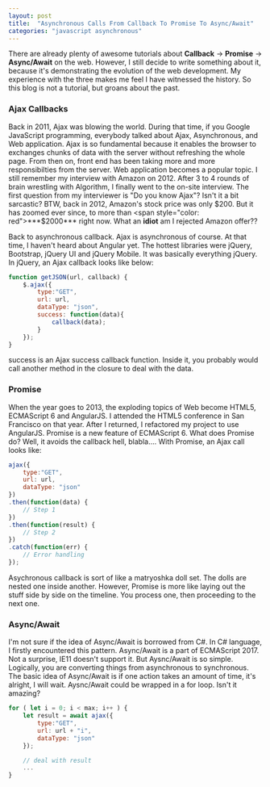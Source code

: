 ```yaml
---
layout: post
title:  "Asynchronous Calls From Callback To Promise To Async/Await"
categories: "javascript asynchronous"
---
```


There are already plenty of awesome tutorials about **Callback** -> **Promise** -> **Async/Await** on the web. However, I still decide to write something about it, because it's demonstrating the evolution of the web development. My experience with the three makes me feel I have witnessed the history. So this blog is not a tutorial, but groans about the past.

### Ajax Callbacks

Back in 2011, Ajax was blowing the world. During that time, if you Google JavaScript programming, everybody talked about Ajax, Asynchronous, and Web application. Ajax is so fundamental because it enables the browser to exchanges chunks of data with the server without refreshing the whole page. From then on, front end has been taking more and more responsibilties from the server. Web application becomes a popular topic. I still remember my interview with Amazon on 2012. After 3 to 4 rounds of brain wrestling with Algorithm, I finally went to the on-site interview. The first question from my interviewer is "Do you know Ajax"? Isn't it a bit sarcastic? BTW, back in 2012, Amazon's stock price was only $200. But it has zoomed ever since, to more than <span style="color: red">***$2000***</span> right now. What an **idiot** am I rejected Amazon offer??

Back to asynchronous callback. Ajax is asynchronous of course. At that time, I haven't heard about Angular yet. The hottest libraries were jQuery, Bootstrap, jQuery UI and jQuery Mobile. It was basically everything jQuery. In jQuery, an Ajax callback looks like below:

```javascript
function getJSON(url, callback) {
	$.ajax({
	    type:"GET",
	    url: url,
	    dataType: "json",
	    success: function(data){
	        callback(data);
	    }
	});
}
```

success is an Ajax success callback function. Inside it, you probably would call another method in the closure to deal with the data.

### Promise

When the year goes to 2013, the exploding topics of Web become HTML5, ECMAScript 6 and AngularJS. I attended the HTML5 conference in San Francisco on that year. After I returned, I refactored my project to use AngularJS. Promise is a new feature of ECMAScript 6. What does Promise do? Well, it avoids the callback hell, blabla.... With Promise, an Ajax call looks like:

```javascript
ajax({
    type:"GET",
    url: url,
    dataType: "json"
})
.then(function(data) {
	// Step 1
})
.then(function(result) {
	// Step 2
})
.catch(function(err) {
	// Error handling
});
```

Asychronous callback is sort of like a matryoshka doll set. The dolls are nested one inside another. However, Promise is more like laying out the stuff side by side on the timeline. You process one, then proceeding to the next one.

### Async/Await

I'm not sure if the idea of Async/Await is borrowed from C#. In C# language, I firstly encountered this pattern. Async/Await is a part of ECMAScript 2017. Not a surprise, IE11 doesn't support it. But Aysnc/Await is so simple. Logically, you are converting things from asynchronous to synchronous. The basic idea of Async/Await is if one action takes an amount of time, it's alright, I will wait. Aysnc/Await could be wrapped in a for loop. Isn't it amazing?

```javascript
for ( let i = 0; i < max; i++ ) {
	let result = await ajax({
	    type:"GET",
	    url: url + "i",
	    dataType: "json"
	});

	// deal with result
	...
}
```